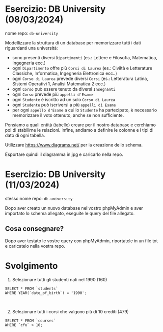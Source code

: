 # Esercizio: DB University (08/03/2024)
nome repo: `db-university`

Modellizzare la struttura di un database per memorizzare tutti i dati riguardanti una università:
- sono presenti diversi `Dipartimenti` (es.: Lettere e Filosofia, Matematica, Ingegneria ecc.)
- ogni `Dipartimento` offre più `Corsi di Laurea` (es.: Civiltà e Letterature Classiche, Informatica, Ingegneria Elettronica ecc..)
- ogni `Corso di Laurea` prevede diversi `Corsi` (es.: Letteratura Latina, Sistemi Operativi 1, Analisi Matematica 2 ecc.)
- ogni `Corso` può essere tenuto da diversi `Insegnanti`
- ogni `Corso` prevede più `appelli d'Esame`
- ogni `Studente` è iscritto ad un solo `Corso di Laurea`
- ogni `Studente` può iscriversi a più `appelli di Esame`
- per ogni `appello d'Esame` a cui lo `Studente` ha partecipato, è necessario memorizzare il voto ottenuto, anche se non sufficiente.

Pensiamo a quali entità (tabelle) creare per il nostro database e cerchiamo poi di stabilirne le relazioni. Infine, andiamo a definire le colonne e i tipi di dato di ogni tabella.

Utilizzare https://www.diagrams.net/ per la creazione dello schema.

Esportare quindi il diagramma in jpg e caricarlo nella repo.


# Esercizio: DB University (11/03/2024)
stesso nome repo: `db-university`

Dopo aver creato un nuovo database nel vostro phpMyAdmin e aver importato lo schema allegato, eseguite le query del file allegato.

## Cosa consegnare?
Dopo aver testato le vostre query con phpMyAdmin, riportatele in un file txt e caricatelo nella vostra repo.

# Svolgimento

1. Selezionare tutti gli studenti nati nel 1990 (160)

```
SELECT * FROM `students`
WHERE YEAR(`date_of_birth`) = '1990';
```
<br>

2. Selezionare tutti i corsi che valgono più di 10 crediti (479)

```
SELECT * FROM `courses`
WHERE `cfu` > 10;
```